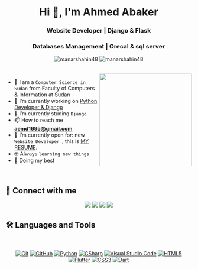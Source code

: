 <h1 align="center">Hi 👋, I'm Ahmed Abaker</h1>
<h3 align="center">Website Developer | Django & Flask</h3>
<h3 align="center">Databases Management | Orecal & sql server</h3>
 
<p align="center"> <img src="https://komarev.com/ghpvc/?username=manarshahin48&label=Profile%20views&color=0e75b6&style=flat" alt="manarshahin48" />
		   <img src="https://img.shields.io/github/followers/manarshahin48?label=Followers" alt="manarshahin48" />
</p>
<br>
<img align="right" src="https://user-images.githubusercontent.com/63050133/156676671-d5b2e362-97d4-4404-9447-dd71ddfea82f.gif" width = 250px/>

- :school: I am a `Computer Science in Sudan` from Faculty of Computers & Information at Sudan
- 🔭 I’m currently working on [Python Developer & Django](https://github.com/Code4Python/dj-job-Board.git)
- 🌱 I’m currently studing `Django`
- 📫 How to reach me **aemd1695@gmail.com**
- :thinking: I’m currently open for: new `Website Developer `, this is [MY RESUME](https://docs.google.com/document/d/1SVL4UXvDgA2Z_bkoRcUCwGhT1seePZI1p-K-72A6h7c/edit?usp=drive_link).
- :nerd_face: Always `learning new things`
- 🐼 Doing my best 
<br>

## 📩 Connect with me
<p align="center">
    <a href="mailto: aemd1695@gmail.com" title="Gmail"><img src="https://img.shields.io/badge/gmail-%23F05033.svg?style=for-the-badge&logo=gmail&logoColor=white"/></a>  
<a href="https://www.facebook.com/profile.php?id=100076495904637" title="Facebook"><img src="https://img.shields.io/badge/Facebook-%231877F2.svg?style=for-the-badge&logo=Facebook&logoColor=white"/></a>
    <a href="https://twitter.com/aemd1695/" title="Twitter"><img src="https://img.shields.io/badge/twitter-%231DA1F2.svg?&style=for-the-badge&logo=twitter&logoColor=white&color=black"/></a>
<a href="tel:+249968868121" title="Phone"><img src=" https://icons8.com/icon/jShwZ2RCyPSO/phone?style=for-the-badge&logo=gmail&logoColor=white"/></a>  

</p>

## 🛠 Languages and Tools
<br>
<p align="center">
<a href="https://git-scm.com/" title="Git"><img src="https://img.shields.io/badge/git-%23F05033.svg?style=for-the-badge&logo=git&logoColor=white" alt="Git"></a>
<a href="https://github.com/" title="GitHub"><img src="https://img.shields.io/badge/github-%23121011.svg?style=for-the-badge&logo=github&logoColor=white" alt="GitHub"></a>
<a href="https://www.python.org/" title="Python"><img src="https://img.shields.io/badge/python-3670A0?style=for-the-badge&logo=python&logoColor=ffdd54" alt="Python"></a>
<a href="https://docs.microsoft.com/en-us/dotnet/csharp/" title="CSharp"><img src="https://img.shields.io/badge/c%23-%23239120.svg?style=for-the-badge&logo=c-sharp&logoColor=white" alt="CSharp"></a>
<a href="https://code.visualstudio.com/" title="Visual Studio Code"><img src="https://img.shields.io/badge/Visual%20Studio%20Code-0078d7.svg?style=for-the-badge&logo=visual-studio-code&logoColor=white" alt="Visual Studio Code"></a>
<a href="https://www.w3.org/TR/html5/" title="HTML5"><img src="https://img.shields.io/badge/html5-%23E34F26.svg?style=for-the-badge&logo=html5&logoColor=white" alt="HTML5"></a>
<a href="https://flutter.dev" title="Flutter"><img src="https://img.shields.io/badge/flutter-%231572B6.svg?style=for-the-badge&logo=flutter&logoColor=white" alt="Flutter"></a>
	<a href="https://www.w3.org/Style/CSS/" title="CSS3"><img src="https://img.shields.io/badge/css3-%23157122B6.svg?style=for-the-badge&logo=css3&logoColor=white" alt="CSS3"></a>
<a href="https://dart.dev" title="Dart"><img src="https://img.shields.io/badge/dart-%231572B6.svg?style=for-the-badge&logo=dart&logoColor=white" alt="Dart"></a>
</p>


  



